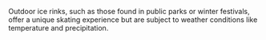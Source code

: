 Outdoor ice rinks, such as those found in public parks or winter festivals, offer a unique skating experience but are subject to weather conditions like temperature and precipitation.
